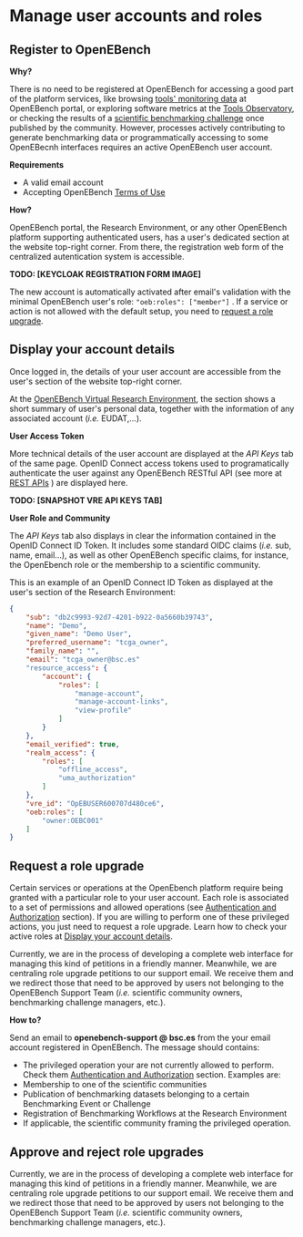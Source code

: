 # Manage user accounts and roles

## Register to OpenEBench

**Why?**

There is no need to be registered at OpenEBench for accessing a good part of the platform services, like browsing [tools' monitoring data](https://openebench.bsc.es/tool) at OpenEBench portal, or exploring software metrics at the [Tools Observatory](https://observatory.openebench.bsc.es/), or checking the results of a [scientific benchmarking challenge](https://openebench.bsc.es/scientific) once published by the community. However, processes actively contributing to generate benchmarking data or programmatically accessing to some OpenEBecnh interfaces requires an active OpenEBench user account.

**Requirements**

-   A valid email account
-   Accepting OpenEBench [Terms of Use](https://openebench.bsc.es/terms-of-use)

**How?**

OpenEBench portal, the Research Environment, or any other OpenEBench platform supporting authenticated users, has a user's dedicated section at the website top-right corner. From there, the registration web form of the centralized autentication system is accessible.

**TODO: [KEYCLOAK REGISTRATION FORM IMAGE]**

The new account is automatically activated after email's validation with the minimal OpenEBench user's role: ``` "oeb:roles": ["member"] ``` . If a service or action is not allowed with the default setup, you need to [request a role upgrade](users_accounts.html#request-a-role-upgrade). 

## Display your account details 

Once logged in, the details of your user account are accessible from the user's section of the website top-right corner. 

At the [OpenEBench Virtual Research Environment](https://openebench.bsc.es/vre/), the section shows a short summary of user's personal data, together with the information of any associated account (*i.e.* EUDAT,...).

**User Access Token**

More technical details of the user account are displayed at the *API Keys* tab of the same page. OpenID Connect access tokens used to programatically authenticate the user against any OpenEBench RESTful API (see more at [REST APIs](../technical_references/6_rest_api) ) are displayed here.

**TODO: [SNAPSHOT VRE API KEYS TAB]**

**User Role and Community**

The *API Keys* tab also displays in clear the information contained in the OpenID Connect ID Token. It includes some standard OIDC claims (*i.e.* sub, name, email...), as well as other OpenEBench specific claims, for instance, the OpenEbench role or the membership to a scientific community.

This is an example of an OpenID Connect ID Token as displayed at the user's section of the Research Environment:

```json
{
    "sub": "db2c9993-92d7-4201-b922-0a5660b39743",
    "name": "Demo",
    "given_name": "Demo User",
    "preferred_username": "tcga_owner",
    "family_name": "",
    "email": "tcga_owner@bsc.es"
    "resource_access": {
        "account": {
            "roles": [
                "manage-account",
                "manage-account-links",
                "view-profile"
            ]
        }
    },
    "email_verified": true,
    "realm_access": {
        "roles": [
            "offline_access",
            "uma_authorization"
        ]
    },
    "vre_id": "OpEBUSER600707d480ce6",
    "oeb:roles": [
        "owner:OEBC001"
    ]
}
```


## Request a role upgrade

Certain services or operations at the OpenEbench platform require being granted with a particular role to your user account. Each role is associated to a set of permissions and allowed operations (see [Authentication and Authorization](../technical_references/7_authentication_and_authorization) section). If you are willing to perform one of these privileged actions, you just need to request a role upgrade.  Learn how to check your active roles at [Display your account details](users_accounts.html#display-your-account-details).

Currently, we are in the process of developing a complete web interface for managing this kind of petitions in a friendly manner. Meanwhile, we are centraling role upgrade petitions to our support email. We receive them and we redirect those that need to be approved by users not belonging to the OpenEBench Support Team (*i.e.* scientific community owners, benchmarking challenge managers, etc.). 

**How to?**

Send an email to **openebench-support @ bsc.es** from the your email account registered in OpenEBench. The message should contains: 
*   The privileged operation your are not currently allowed to perform. Check them [Authentication and Authorization](../technical_references/7_authentication_and_authorization.md) section. Examples are:
  *  Membership to one of the scientific communities
  *   Publication of benchmarking datasets belonging to a certain Benchmarking Event or Challenge
  *   Registration of Benchmarking Workflows at the Research Environment       
*   If applicable, the scientific community framing the privileged operation.

## Approve and reject role upgrades

Currently, we are in the process of developing a complete web interface for managing this kind of petitions in a friendly manner. Meanwhile, we are centraling role upgrade petitions to our support email. We receive them and we redirect those that need to be approved by users not belonging to the OpenEBench Support Team (*i.e.* scientific community owners, benchmarking challenge managers, etc.). 
